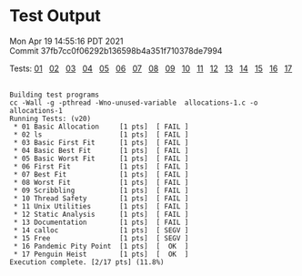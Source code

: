 # Test Output

Mon Apr 19 14:55:16 PDT 2021  
Commit 37fb7cc0f06292b136598b4a351f710378de7994  

Tests: [01](./outputs/01.md) &nbsp;
[02](./outputs/02.md) &nbsp;
[03](./outputs/03.md) &nbsp;
[04](./outputs/04.md) &nbsp;
[05](./outputs/05.md) &nbsp;
[06](./outputs/06.md) &nbsp;
[07](./outputs/07.md) &nbsp;
[08](./outputs/08.md) &nbsp;
[09](./outputs/09.md) &nbsp;
[10](./outputs/10.md) &nbsp;
[11](./outputs/11.md) &nbsp;
[12](./outputs/12.md) &nbsp;
[13](./outputs/13.md) &nbsp;
[14](./outputs/14.md) &nbsp;
[15](./outputs/15.md) &nbsp;
[16](./outputs/16.md) &nbsp;
[17](./outputs/17.md) &nbsp;

```
Building test programs
cc -Wall -g -pthread -Wno-unused-variable  allocations-1.c -o allocations-1
Running Tests: (v20)
 * 01 Basic Allocation     [1 pts]  [ FAIL ]
 * 02 ls                   [1 pts]  [ FAIL ]
 * 03 Basic First Fit      [1 pts]  [ FAIL ]
 * 04 Basic Best Fit       [1 pts]  [ FAIL ]
 * 05 Basic Worst Fit      [1 pts]  [ FAIL ]
 * 06 First Fit            [1 pts]  [ FAIL ]
 * 07 Best Fit             [1 pts]  [ FAIL ]
 * 08 Worst Fit            [1 pts]  [ FAIL ]
 * 09 Scribbling           [1 pts]  [ FAIL ]
 * 10 Thread Safety        [1 pts]  [ FAIL ]
 * 11 Unix Utilities       [1 pts]  [ FAIL ]
 * 12 Static Analysis      [1 pts]  [ FAIL ]
 * 13 Documentation        [1 pts]  [ FAIL ]
 * 14 calloc               [1 pts]  [ SEGV ]
 * 15 Free                 [1 pts]  [ SEGV ]
 * 16 Pandemic Pity Point  [1 pts]  [  OK  ]
 * 17 Penguin Heist        [1 pts]  [  OK  ]
Execution complete. [2/17 pts] (11.8%)

```
